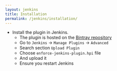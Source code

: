 ```yaml
---
layout: jenkins
title: Installation
permalink: /jenkins/installation/
---
```


* Install the plugin in Jenkins.
    * The plugin is hosted on the [Bintray repository](https://bintray.com/artifact/download/jalasoft/enforce/enforce-jenkins-plugin.hpi)
    * Go to ``Jenkins`` -> ``Manage Plugins`` -> ``Advanced``
    * Search section ``Upload Plugin``
    * Choose ``enforce-jenkins-plugin.hpi`` file   
    * And upload it
    * Ensure you restart Jenkins
